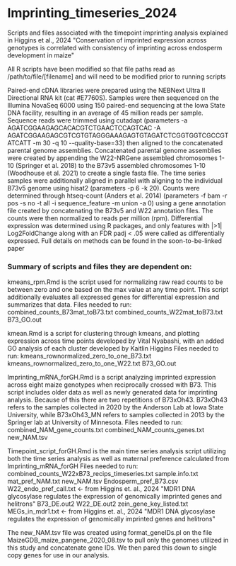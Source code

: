 # Imprinting_timeseries_2024
Scripts and files associated with the timepoint imprinting analysis explained in Higgins et al., 2024 "Conservation of imprinted expression across genotypes is correlated with consistency of imprinting across endosperm development in maize"

All R scripts have been modified so that file paths read as /path/to/file/[filename] and will need to be modified prior to running scripts 

Paired-end cDNA libraries were prepared using the NEBNext Ultra II Directional RNA kit (cat #E7760S). Samples were then sequenced on the Illumina NovaSeq 6000 using 150 paired-end sequencing at the Iowa State DNA facility, resulting in an average of 45 million reads per sample. Sequence reads were trimmed using cutadapt (parameters -a AGATCGGAAGAGCACACGTCTGAACTCCAGTCAC -A AGATCGGAAGAGCGTCGTGTAGGGAAAGAGTGTAGATCTCGGTGGTCGCCGTATCATT -m 30 -q 10 --quality-base=33) then aligned to the concatenated parental genome assemblies. Concatenated parental genome assemblies were created by appending the W22-NRGene assembled chromosomes 1-10 (Springer et al. 2018) to the B73v5 assembled chromosomes 1-10 (Woodhouse et al. 2021) to create a single fasta file. The time series samples were additionally aligned in parallel with aligning to the individual B73v5 genome using hisat2  (parameters -p 6 -k 20). Counts were determined through htseq-count (Anders et al. 2014) (parameters -f bam -r pos -s no -t all -i sequence_feature -m union -a 0) using a gene annotation file created by concatenating the B73v5 and W22 annotation files. The counts were then normalized to reads per million (rpm). Differential expression was determined using R packages, and only features with |>1| Log2FoldChange along with an FDR padj < .05 were called as differentially expressed.
Full details on methods can be found in the soon-to-be-linked paper

### Summary of scripts and files they are dependent on:
kmeans_rpm.Rmd is the script used for normalizing raw read counts to be between zero and one based on the max value at any time point. This script additionally evaluates all expressed genes for differential expression and summarizes that data. 
Files needed to run:
combined_counts_B73mat_toB73.txt 
combined_counts_W22mat_toB73.txt 
B73_GO.out


kmean.Rmd is a script for clustering through kmeans, and plotting expression across time points developed by Vital Nyabashi, with an added GO analysis of each cluster developed by Kaitlin Higgins
Files needed to run:
kmeans_rownormalized_zero_to_one_B73.txt
kmeans_rownormalized_zero_to_one_W22.txt
B73_GO.out

Imprinting_mRNA_forGH.Rmd is a script analyzing imprinted expression across eight maize genotypes when reciprocally crossed with B73. This script includes older data as well as newly generated data for imprinting analysis. Because of this there are two repetitions of B73xOh43. B73xOh43 refers to the samples collected in 2020 by the Anderson Lab at Iowa State University, while B73xOh43_MN refers to samples collected in 2013 by the Springer lab at University of Minnesota. 
Files needed to run:
combined_NAM_gene_counts.txt
combined_NAM_counts_genes.txt
new_NAM.tsv

Timepoint_script_forGH.Rmd is the main time series analysis script utilizing both the time series analysis as well as maternal preference calculated from Imprinting_mRNA_forGH 
Files needed to run:
combined_counts_W22xB73_recips_timeseries.txt
sample.info.txt
mat_pref_NAM.txt
new_NAM.tsv
Endosperm_pref_B73.csv
W22_endo_pref_call.txt <- from Higgins et. al., 2024 "MDR1 DNA glycosylase regulates the expression of genomically imprinted genes and helitrons"
B73_DE.out2
W22_DE.out2
zein_gene_key_listed.txt
MEGs_in_mdr1.txt <- from Higgins et. al., 2024 "MDR1 DNA glycosylase regulates the expression of genomically imprinted genes and helitrons"

The new_NAM.tsv file was created using format_geneIDs.pl on the file MaizeGDB_maize_pangene_2020_08.tsv to pull only the genomes utilized in this study and concatenate gene IDs. We then pared this down to single copy genes for use in our analysis. 
